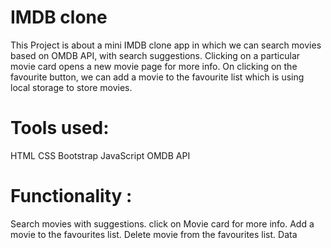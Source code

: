 # IMDB clone
This Project is about a mini IMDB clone app in which we can search movies based on OMDB API, with search suggestions. Clicking on a particular movie card opens a new movie page for more info. On clicking on the favourite button, we can add a movie to the favourite list which is using local storage to store movies.

# Tools used:
HTML
CSS
Bootstrap
JavaScript
OMDB API

# Functionality :
Search movies with suggestions.
click on Movie card for more info.
Add a movie to the favourites list.
Delete movie from the favourites list.
Data
